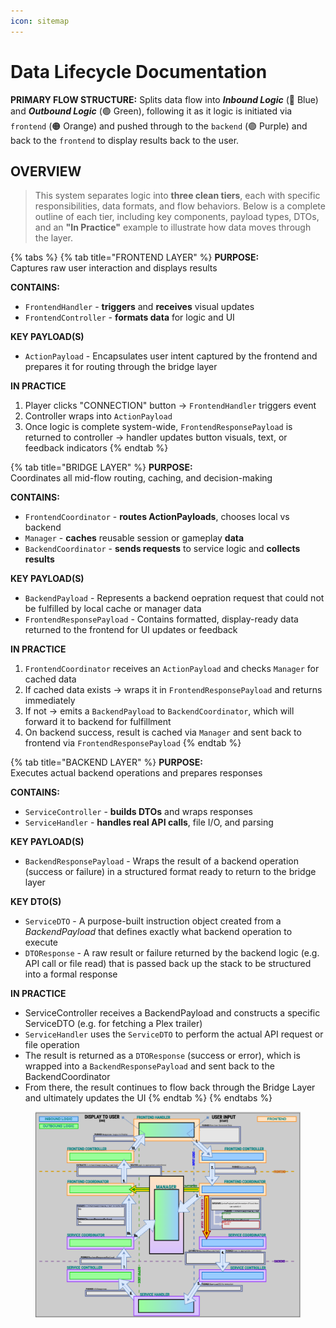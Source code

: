 ```yaml
---
icon: sitemap
---
```


# Data Lifecycle Documentation

**PRIMARY FLOW STRUCTURE:** Splits data flow into _**Inbound Logic**_ (🔵 Blue) and _**Outbound Logic**_ (🟢 Green), following it as it logic is initiated via `frontend` (🟠 Orange) and pushed through to the `backend` (🟣 Purple) and back to the `frontend` to display results back to the user.



## OVERVIEW

> This system separates logic into **three clean tiers**, each with specific responsibilities, data formats, and flow behaviors. Below is a complete outline of each tier, including key components, payload types, DTOs, and an **"In Practice"** example to illustrate how data moves through the layer.

{% tabs %}
{% tab title="FRONTEND LAYER" %}
**PURPOSE:** \
Captures raw user interaction and displays results

**CONTAINS:**

* `FrontendHandler` - **triggers** and **receives** visual updates
* `FrontendController` - **formats data** for logic and UI

**KEY PAYLOAD(S)**

* `ActionPayload` - Encapsulates user intent captured by the frontend and prepares it for routing through the bridge layer

**IN PRACTICE**

1. Player clicks "CONNECTION" button → `FrontendHandler` triggers event
2. Controller wraps into `ActionPayload`
3. Once logic is complete system-wide, `FrontendResponsePayload` is returned to controller → handler updates button visuals, text, or feedback indicators
{% endtab %}

{% tab title="BRIDGE LAYER" %}
**PURPOSE:** \
Coordinates all mid-flow routing, caching, and decision-making

**CONTAINS:**

* `FrontendCoordinator` - **routes ActionPayloads**, chooses local vs backend
* `Manager` - **caches** reusable session or gameplay **data**
* `BackendCoordinator` - **sends requests** to service logic and **collects results**

**KEY PAYLOAD(S)**

* `BackendPayload` - Represents a backend oepration request that could not be fulfilled by local cache or manager data
* `FrontendResponsePayload` - Contains formatted, display-ready data returned to the frontend for UI updates or feedback

**IN PRACTICE**

1. `FrontendCoordinator` receives an `ActionPayload` and checks `Manager` for cached data
2. If cached data exists → wraps it in `FrontendResponsePayload` and returns immediately
3. If not → emits a `BackendPayload` to `BackendCoordinator`, which will forward it to backend for fulfillment
4. On backend success, result is cached via `Manager` and sent back to frontend via `FrontendResponsePayload`
{% endtab %}

{% tab title="BACKEND LAYER" %}
**PURPOSE:** \
Executes actual backend operations and prepares responses

**CONTAINS:**

* `ServiceController` - **builds DTOs** and wraps responses
* `ServiceHandler` - **handles real API calls**, file I/O, and parsing

**KEY PAYLOAD(S)**

* `BackendResponsePayload` - Wraps the result of a backend operation (success or failure) in a structured format ready to return to the bridge layer

**KEY DTO(S)**

* `ServiceDTO` - A purpose-built instruction object created from a _BackendPayload_ that defines exactly what backend operation to execute&#x20;
* `DTOResponse` - A raw result or failure returned by the backend logic (e.g. API call or file read) that is passed back up the stack to be structured into a formal response

**IN PRACTICE**

* ServiceController receives a BackendPayload and constructs a specific ServiceDTO (e.g. for fetching a Plex trailer)
* `ServiceHandler` uses the `ServiceDTO` to perform the actual API request or file operation
* The result is returned as a `DTOResponse` (success or error), which is wrapped into a `BackendResponsePayload` and sent back to the BackendCoordinator
* From there, the result continues to flow back through the Bridge Layer and ultimately updates the UI
{% endtab %}
{% endtabs %}

<figure><img src=".gitbook/assets/Logic FLow (4).png" alt=""><figcaption></figcaption></figure>
